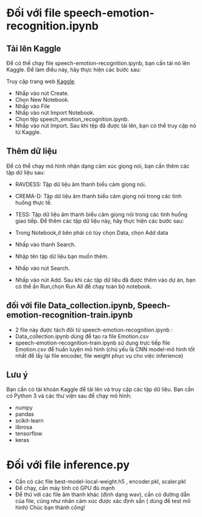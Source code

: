 
# Đối với file speech-emotion-recognition.ipynb
## Tải lên Kaggle
Để có thể chạy file speech-emotion-recognition.ipynb, bạn cần tải nó lên Kaggle. Để làm điều này, hãy thực hiện các bước sau:

Truy cập trang web [Kaggle](https://www.kaggle.com/).
-  Nhấp vào nút Create.
-  Chọn New Notebook.
-  Nhấp vào File
-  Nhấp vào nút Import Notebook.
-  Chọn tệp speech_emotion_recognition.ipynb.
-  Nhấp vào nút Import.
Sau khi tệp đã được tải lên, bạn có thể truy cập nó từ Kaggle.

## Thêm dữ liệu

Để có thể chạy mô hình nhận dạng cảm xúc giọng nói, bạn cần thêm các tập dữ liệu sau:

-  RAVDESS: Tập dữ liệu âm thanh biểu cảm giọng nói.
-  CREMA-D: Tập dữ liệu âm thanh biểu cảm giọng nói trong các tình huống thực tế.
-  TESS: Tập dữ liệu âm thanh biểu cảm giọng nói trong các tình huống giao tiếp.
Để thêm các tập dữ liệu này, hãy thực hiện các bước sau:

-  Trong Notebook,ở bên phải có tùy chọn Data, chọn Add data
-  Nhấp vào thanh Search.
-  Nhập tên tập dữ liệu bạn muốn thêm.
-  Nhấp vào nút Search.
-  Nhấp vào nút Add.
Sau khi các tập dữ liệu đã được thêm vào dự án, bạn có thể ấn Run,chọn Run All để chạy toàn bộ notebook.

## đối với file Data_collection.ipynb, Speech-emotion-recognition-train.ipynb
-  2 file này được tách đôi từ speech-emotion-recognition.ipynb :
-    Data_collection.ipynb dùng để tạo ra file Emotion.csv
-    speech-emotion-recognition-train.ipynb sử dụng trực tiếp file Emotion.csv để huấn luyện mô hình
   (chủ yếu là CNN model-mô hình tốt nhất để lấy lại file encoder, file weight phục vụ cho việc inferience)

## Lưu ý

Bạn cần có tài khoản Kaggle để tải lên và truy cập các tập dữ liệu.
Bạn cần có Python 3 và các thư viện sau để chạy mô hình:
-  numpy
-  pandas
-  scikit-learn
-  librosa
-  tensorflow
-  keras

# Đối với file inference.py
- Cần có các file best-model-local-weight.h5 , encoder.pkl, scaler.pkl
- Để chạy, cần máy tính có GPU đủ mạnh
- Để thử với các file âm thanh khác (định dạng wav), cần có đường dẫn của file, cũng như nhãn cảm xúc được xác định sẵn ( dùng để test mô hình)
Chúc bạn thành công!
